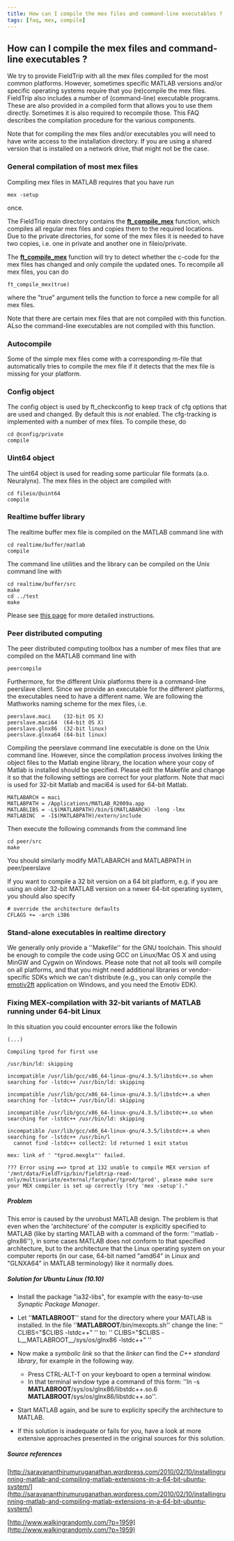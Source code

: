 ```yaml
---
title: How can I compile the mex files and command-line executables ?
tags: [faq, mex, compile]
---
```


##  How can I compile the mex files and command-line executables ?

We try to provide FieldTrip with all the mex files compiled for the most common platforms. However, sometimes specific MATLAB versions and/or specific operating systems require that you (re)compile the mex files. FieldTrip also includes a number of (command-line) executable programs. These are also provided in a compiled form that allows you to use them directly. Sometimes it is also required to recompile those. This FAQ describes the compilation procedure for the various components.

Note that for compiling the mex files and/or executables you will need to have write access to the installation directory. If you are using a shared version that is installed on a network drive, that might not be the case.

### General compilation of most mex files

Compiling mex files in MATLAB requires that you have run

    mex -setup

once.

The FieldTrip main directory contains the **[ft_compile_mex](/reference/ft_compile_mex)** function, which compiles all regular mex files and copies them to the required locations. Due to the private directories, for some of the mex files it is needed to have two copies, i.e. one in private and another one in fileio/private.

The **[ft_compile_mex](/reference/ft_compile_mex)** function will try to detect whether the c-code for the mex files has changed and only compile the updated ones. To recompile all mex files, you can do

    ft_compile_mex(true)

where the "true" argument tells the function to force a new compile for all mex files.

Note that there are certain mex files that are not compiled with this function. ALso the command-line executables are not compiled with this function.

### Autocompile

Some of the simple mex files come with a corresponding m-file that automatically tries to compile the mex file if it detects that the mex file is missing for your platform.

### Config object

The config object is used by ft_checkconfig to keep track of cfg options that are used and changed. By default this is *not* enabled. The cfg-tracking is implemented with a number of mex files. To compile these, do

    cd @config/private
    compile

### Uint64 object

The uint64 object is used for reading some particular file formats (a.o. Neuralynx). The mex files in the object are compiled with

    cd fileio/@uint64
    compile

### Realtime buffer library

The realtime buffer mex file is compiled on the MATLAB command line with

    cd realtime/buffer/matlab
    compile

The command line utilities and the library can be compiled on the Unix command line with

    cd realtime/buffer/src
    make
    cd ../test
    make

Please see [this page](/development/realtime/buffer#compiling_the_code) for more detailed instructions.

### Peer distributed computing

The peer distributed computing toolbox has a number of mex files that are compiled on the MATLAB command line with

    peercompile

Furthermore, for the different Unix platforms there is a command-line peerslave client. Since we provide an executable for the different platforms, the executables need to have a different name. We are following the Mathworks naming scheme for the mex files, i.e.

    peerslave.maci    (32-bit OS X)
    peerslave.maci64  (64-bit OS X)
    peerslave.glnx86  (32-bit linux)
    peerslave.glnxa64 (64-bit linux)

Compiling the peerslave command line executable is done on the Unix command line. However, since the compilation process involves linking the object files to the Matlab engine library, the location where your copy of Matlab is installed should be specified. Please edit the Makefile and change it so that the following settings are correct for your platform. Note that maci is used for 32-bit Matlab and maci64 is used for 64-bit Matlab.

    MATLABARCH = maci
    MATLABPATH = /Applications/MATLAB_R2009a.app
    MATLABLIBS = -L$(MATLABPATH)/bin/$(MATLABARCH) -leng -lmx
    MATLABINC  = -I$(MATLABPATH)/extern/include

Then execute the following commands from the command line

    cd peer/src
    make

You should similarly modify MATLABARCH and MATLABPATH in peer/peerslave

If you want to compile a 32 bit version on a 64 bit platform, e.g. if you are using an older 32-bit MATLAB version on a newer 64-bit operating system, you should also specify

    # override the architecture defaults
    CFLAGS += -arch i386

###  Stand-alone executables in realtime directory

We generally only provide a ''Makefile'' for the GNU toolchain. This should be enough to compile the code using GCC on Linux/Mac OS X and using MinGW and Cygwin on Windows. Please note that not all tools will compile on all platforms, and that you might need additional libraries or vendor-specific SDKs which we can't distribute (e.g., you can only compile the [emotiv2ft](/development/realtime/Emotiv) application on Windows, and you need the Emotiv EDK).

###  Fixing MEX-compilation with 32-bit variants of MATLAB running under 64-bit Linux

In this situation you could encounter errors like the followin

	(...)

	Compiling tprod for first use

	/usr/bin/ld: skipping

	incompatible /usr/lib/gcc/x86_64-linux-gnu/4.3.5/libstdc++.so when searching for -lstdc++ /usr/bin/ld: skipping

	incompatible /usr/lib/gcc/x86_64-linux-gnu/4.3.5/libstdc++.a when searching for -lstdc++ /usr/bin/ld: skipping

	incompatible /usr/lib/gcc/x86_64-linux-gnu/4.3.5/libstdc++.so when searching for -lstdc++ /usr/bin/ld: skipping

	incompatible /usr/lib/gcc/x86_64-linux-gnu/4.3.5/libstdc++.a when searching for -lstdc++ /usr/bin/l
	  cannot find -lstdc++ collect2: ld returned 1 exit status

	mex: link of ' "tprod.mexglx"' failed.

	??? Error using ==> tprod at 132 unable to compile MEX version of '/mnt/data/FieldTrip/bin/fieldtrip-read-only/multivariate/external/farquhar/tprod/tprod', please make sure your MEX compiler is set up correctly (try 'mex -setup')."

##### Problem

This error is caused by the unrobust MATLAB design. The problem is that even when the 'architecture' of the computer is explicitly specified to MATLAB (like by starting MATLAB with a command of the form: ''matlab -glnx86''), in some cases MATLAB does not conform to that specified architecture, but to the architecture that the Linux operating system on your computer reports (in our case, 64-bit named "amd64" in Linux and "GLNXA64" in MATLAB terminology) like it normally does.

##### Solution for Ubuntu Linux (10.10)

*  Install the package "ia32-libs", for example with the easy-to-use *Synaptic Package Manager*.

*  Let ''__MATLABROOT__'' stand for the directory where your MATLAB is installed. In the file   ''__MATLABROOT__/bin/mexopts.sh'' change the line:
'' CLIBS="$CLIBS -lstdc++" ''
to:
'' CLIBS="$CLIBS -L__MATLABROOT__/sys/os/glnx86 -lstdc++" ''

*  Now make a *symbolic link* so that the *linker* can find the *C++ standard library*, for example in the following way.
    * Press CTRL-ALT-T on your keyboard to open a terminal window.
    * In that terminal window type a command of this form:
''ln -s __MATLABROOT__/sys/os/glnx86/libstdc++.so.6 __MATLABROOT__/sys/os/glnx86/libstdc++.so''.

*  Start MATLAB again, and be sure to explicity specify the architecture to MATLAB.
 * If this solution is inadequate or fails for you, have a look at more extensive approaches presented in the original sources for this solution.

##### Source references

[http://saravananthirumuruganathan.wordpress.com/2010/02/10/installingrunning-matlab-and-compiling-matlab-extensions-in-a-64-bit-ubuntu-system/](http://saravananthirumuruganathan.wordpress.com/2010/02/10/installingrunning-matlab-and-compiling-matlab-extensions-in-a-64-bit-ubuntu-system/)

[http://www.walkingrandomly.com/?p=1959](http://www.walkingrandomly.com/?p=1959)
